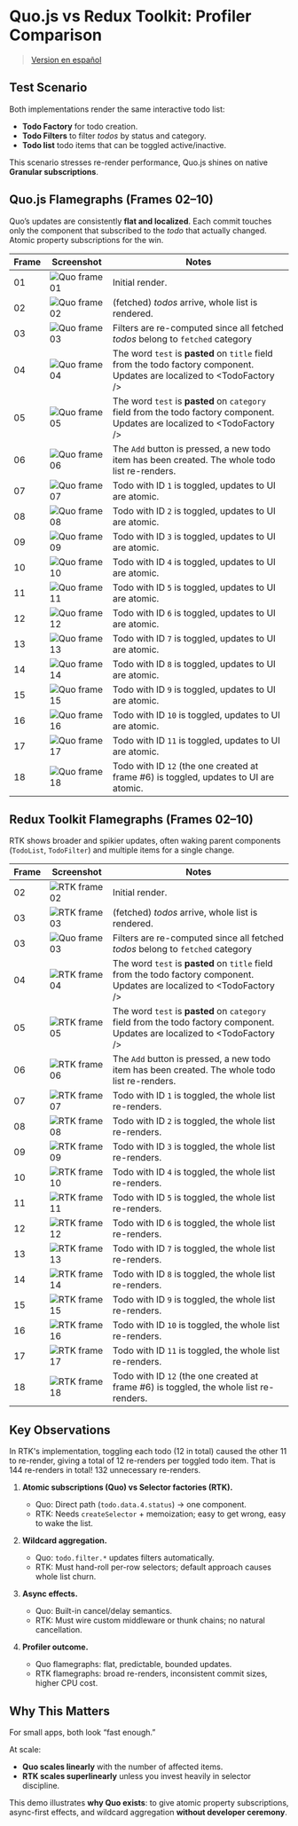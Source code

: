 # Quo.js vs Redux Toolkit: Profiler Comparison

> [Version en español](./redux-dux-profiler.es.md)

## Test Scenario

Both implementations render the same interactive todo list:

- **Todo Factory** for todo creation.
- **Todo Filters** to filter _todos_ by status and category.
- **Todo list** todo items that can be toggled active/inactive.

This scenario stresses re-render performance, Quo.js shines on native **Granular
subscriptions**.

## Quo.js Flamegraphs (Frames 02–10)

Quo’s updates are consistently **flat and localized**. Each commit touches only the component that subscribed to the _todo_ that
actually changed. Atomic property subscriptions for the win.

| Frame | Screenshot                                                                  | Notes                                                                                                                         |
| ----- | --------------------------------------------------------------------------- | ----------------------------------------------------------------------------------------------------------------------------- |
| 01    | ![Quo frame 01](./public/assets/profiler/quojs/quojs-profiler-frame-01.png) | Initial render.                                                                                                               |
| 02    | ![Quo frame 02](./public/assets/profiler/quojs/quojs-profiler-frame-02.png) | (fetched) _todos_ arrive, whole list is rendered.                                                                               |
| 03    | ![Quo frame 03](./public/assets/profiler/quojs/quojs-profiler-frame-03.png) | Filters are re-computed since all fetched _todos_ belong to `fetched` category                                                  |
| 04    | ![Quo frame 04](./public/assets/profiler/quojs/quojs-profiler-frame-04.png) | The word `test` is **pasted** on `title` field from the todo factory component. Updates are localized to \<TodoFactory /\>    |
| 05    | ![Quo frame 05](./public/assets/profiler/quojs/quojs-profiler-frame-05.png) | The word `test` is **pasted** on `category` field from the todo factory component. Updates are localized to \<TodoFactory /\> |
| 06    | ![Quo frame 06](./public/assets/profiler/quojs/quojs-profiler-frame-06.png) | The `Add` button is pressed, a new todo item has been created. The whole todo list re-renders.                                |
| 07    | ![Quo frame 07](./public/assets/profiler/quojs/quojs-profiler-frame-07.png) | Todo with ID `1` is toggled, updates to UI are atomic.                                                                        |
| 08    | ![Quo frame 08](./public/assets/profiler/quojs/quojs-profiler-frame-08.png) | Todo with ID `2` is toggled, updates to UI are atomic.                                                                        |
| 09    | ![Quo frame 09](./public/assets/profiler/quojs/quojs-profiler-frame-09.png) | Todo with ID `3` is toggled, updates to UI are atomic.                                                                        |
| 10    | ![Quo frame 10](./public/assets/profiler/quojs/quojs-profiler-frame-10.png) | Todo with ID `4` is toggled, updates to UI are atomic.                                                                        |
| 11    | ![Quo frame 11](./public/assets/profiler/quojs/quojs-profiler-frame-11.png) | Todo with ID `5` is toggled, updates to UI are atomic.                                                                        |
| 12    | ![Quo frame 12](./public/assets/profiler/quojs/quojs-profiler-frame-12.png) | Todo with ID `6` is toggled, updates to UI are atomic.                                                                        |
| 13    | ![Quo frame 13](./public/assets/profiler/quojs/quojs-profiler-frame-13.png) | Todo with ID `7` is toggled, updates to UI are atomic.                                                                        |
| 14    | ![Quo frame 14](./public/assets/profiler/quojs/quojs-profiler-frame-14.png) | Todo with ID `8` is toggled, updates to UI are atomic.                                                                        |
| 15    | ![Quo frame 15](./public/assets/profiler/quojs/quojs-profiler-frame-15.png) | Todo with ID `9` is toggled, updates to UI are atomic.                                                                        |
| 16    | ![Quo frame 16](./public/assets/profiler/quojs/quojs-profiler-frame-16.png) | Todo with ID `10` is toggled, updates to UI are atomic.                                                                       |
| 17    | ![Quo frame 17](./public/assets/profiler/quojs/quojs-profiler-frame-17.png) | Todo with ID `11` is toggled, updates to UI are atomic.                                                                       |
| 18    | ![Quo frame 18](./public/assets/profiler/quojs/quojs-profiler-frame-18.png) | Todo with ID `12` (the one created at frame #6) is toggled, updates to UI are atomic.                                         |

## Redux Toolkit Flamegraphs (Frames 02–10)

RTK shows broader and spikier updates, often waking parent components (`TodoList`, `TodoFilter`)
and multiple items for a single change.

| Frame | Screenshot                                                                        | Notes                                                                                                                         |
| ----- | --------------------------------------------------------------------------------- | ----------------------------------------------------------------------------------------------------------------------------- |
| 02    | ![RTK frame 02](./public/assets/profiler/rtk/redux-toolkit-profiler-frame-02.png) | Initial render.                                                                                                               |
| 03    | ![RTK frame 03](./public/assets/profiler/rtk/redux-toolkit-profiler-frame-03.png) | (fetched) _todos_ arrive, whole list is rendered.                                                                               |
| 03    | ![Quo frame 03](./public/assets/profiler/quojs/quojs-profiler-frame-03.png)       | Filters are re-computed since all fetched _todos_ belong to `fetched` category                                                  |
| 04    | ![RTK frame 04](./public/assets/profiler/rtk/redux-toolkit-profiler-frame-04.png) | The word `test` is **pasted** on `title` field from the todo factory component. Updates are localized to \<TodoFactory /\>    |
| 05    | ![RTK frame 05](./public/assets/profiler/rtk/redux-toolkit-profiler-frame-05.png) | The word `test` is **pasted** on `category` field from the todo factory component. Updates are localized to \<TodoFactory /\> |
| 06    | ![RTK frame 06](./public/assets/profiler/rtk/redux-toolkit-profiler-frame-06.png) | The `Add` button is pressed, a new todo item has been created. The whole todo list re-renders.                                |
| 07    | ![RTK frame 07](./public/assets/profiler/rtk/redux-toolkit-profiler-frame-07.png) | Todo with ID `1` is toggled, the whole list re-renders.                                                                       |
| 08    | ![RTK frame 08](./public/assets/profiler/rtk/redux-toolkit-profiler-frame-08.png) | Todo with ID `2` is toggled, the whole list re-renders.                                                                        |
| 09    | ![RTK frame 09](./public/assets/profiler/rtk/redux-toolkit-profiler-frame-09.png) | Todo with ID `3` is toggled, the whole list re-renders.                                                                        |
| 10    | ![RTK frame 10](./public/assets/profiler/rtk/redux-toolkit-profiler-frame-10.png) | Todo with ID `4` is toggled, the whole list re-renders.                                                                        |
| 11    | ![RTK frame 11](./public/assets/profiler/rtk/redux-toolkit-profiler-frame-11.png) | Todo with ID `5` is toggled, the whole list re-renders.                                                                        |
| 12    | ![RTK frame 12](./public/assets/profiler/rtk/redux-toolkit-profiler-frame-12.png) | Todo with ID `6` is toggled, the whole list re-renders.                                                                        |
| 13    | ![RTK frame 13](./public/assets/profiler/rtk/redux-toolkit-profiler-frame-13.png) | Todo with ID `7` is toggled, the whole list re-renders.                                                                        |
| 14    | ![RTK frame 14](./public/assets/profiler/rtk/redux-toolkit-profiler-frame-14.png) | Todo with ID `8` is toggled, the whole list re-renders.                                                                        |
| 15    | ![RTK frame 15](./public/assets/profiler/rtk/redux-toolkit-profiler-frame-15.png) | Todo with ID `9` is toggled, the whole list re-renders.                                                                        |
| 16    | ![RTK frame 16](./public/assets/profiler/rtk/redux-toolkit-profiler-frame-16.png) | Todo with ID `10` is toggled, the whole list re-renders.                                                                       |
| 17    | ![RTK frame 17](./public/assets/profiler/rtk/redux-toolkit-profiler-frame-17.png) | Todo with ID `11` is toggled, the whole list re-renders.                                                                       |
| 18    | ![RTK frame 18](./public/assets/profiler/rtk/redux-toolkit-profiler-frame-18.png) | Todo with ID `12` (the one created at frame #6) is toggled, the whole list re-renders.                                         |

## Key Observations
In RTK's implementation, toggling each todo (12 in total) caused the other 11 to re-render, giving a total of 12 re-renders per toggled todo item. That is 144 re-renders in total! 132 unnecessary re-renders.

1. **Atomic subscriptions (Quo) vs Selector factories (RTK).**

   - Quo: Direct path (`todo.data.4.status`) → one component.
   - RTK: Needs `createSelector` + memoization; easy to get wrong, easy to wake the list.

2. **Wildcard aggregation.**

   - Quo: `todo.filter.*` updates filters automatically.
   - RTK: Must hand-roll per-row selectors; default approach causes whole list churn.

3. **Async effects.**

   - Quo: Built-in cancel/delay semantics.
   - RTK: Must wire custom middleware or thunk chains; no natural cancellation.

4. **Profiler outcome.**
   - Quo flamegraphs: flat, predictable, bounded updates.
   - RTK flamegraphs: broad re-renders, inconsistent commit sizes, higher CPU cost.

## Why This Matters

For small apps, both look “fast enough.”

At scale:

- **Quo scales linearly** with the number of affected items.
- **RTK scales superlinearly** unless you invest heavily in selector discipline.

This demo illustrates **why Quo exists**: to give atomic property subscriptions, async-first
effects, and wildcard aggregation **without developer ceremony**.

